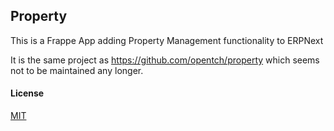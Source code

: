 ## Property

This is a Frappe App adding Property Management functionality to ERPNext

It is the same project as https://github.com/opentch/property which seems not to be maintained any longer.

#### License

[MIT](https://opensource.org/licenses/MIT)
